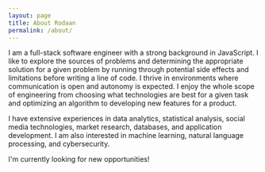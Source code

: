 ```yaml
---
layout: page
title: About Rodaan
permalink: /about/
---
```


I am a full-stack software engineer with a strong background in JavaScript. I like to explore the sources of problems and determining the appropriate solution for a given problem by running through potential side effects and limitations before writing a line of code. I thrive in environments where communication is open and autonomy is expected. I enjoy the whole scope of engineering from choosing what technologies are best for a given task and optimizing an algorithm to developing new features for a product.

I have extensive experiences in data analytics, statistical analysis, social media technologies, market research, databases, and application development. I am also interested in machine learning, natural language processing, and cybersecurity.

I'm currently looking for new opportunities!
